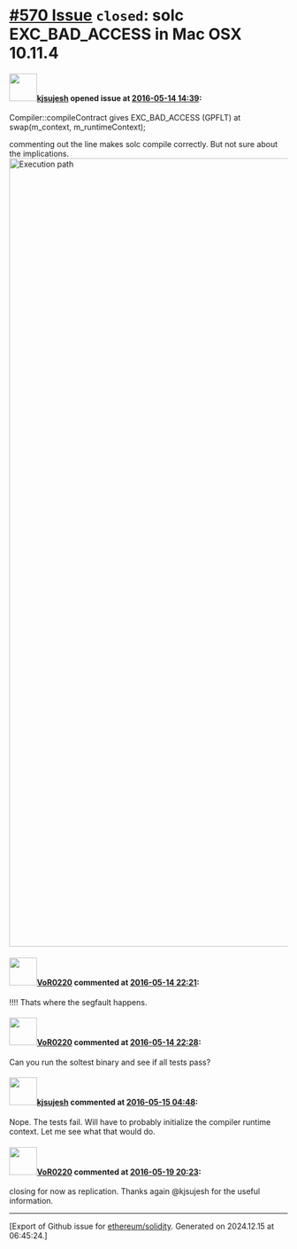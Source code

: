 # [\#570 Issue](https://github.com/ethereum/solidity/issues/570) `closed`: solc EXC_BAD_ACCESS in Mac OSX 10.11.4

#### <img src="https://avatars.githubusercontent.com/u/17286915?u=687c1aaf079b5ac2a7ba7f75407d277a3ebc1b10&v=4" width="50">[kjsujesh](https://github.com/kjsujesh) opened issue at [2016-05-14 14:39](https://github.com/ethereum/solidity/issues/570):

Compiler::compileContract gives EXC_BAD_ACCESS (GPFLT) at 
swap(m_context, m_runtimeContext);

commenting out the line makes solc compile correctly.
But not sure about the implications.
<img width="1423" alt="Execution path" src="https://cloud.githubusercontent.com/assets/17286915/15269023/ffbd9640-19a6-11e6-908a-7e384fa29916.png">


#### <img src="https://avatars.githubusercontent.com/u/7756785?u=2893ea91743ac89ee3846d1f5c7209720e834129&v=4" width="50">[VoR0220](https://github.com/VoR0220) commented at [2016-05-14 22:21](https://github.com/ethereum/solidity/issues/570#issuecomment-219254826):

!!!! Thats where the segfault happens.

#### <img src="https://avatars.githubusercontent.com/u/7756785?u=2893ea91743ac89ee3846d1f5c7209720e834129&v=4" width="50">[VoR0220](https://github.com/VoR0220) commented at [2016-05-14 22:28](https://github.com/ethereum/solidity/issues/570#issuecomment-219255106):

Can you run the soltest binary and see if all tests pass?

#### <img src="https://avatars.githubusercontent.com/u/17286915?u=687c1aaf079b5ac2a7ba7f75407d277a3ebc1b10&v=4" width="50">[kjsujesh](https://github.com/kjsujesh) commented at [2016-05-15 04:48](https://github.com/ethereum/solidity/issues/570#issuecomment-219266176):

Nope. The tests fail. Will have to probably initialize the compiler runtime context. Let me see what that would do.

#### <img src="https://avatars.githubusercontent.com/u/7756785?u=2893ea91743ac89ee3846d1f5c7209720e834129&v=4" width="50">[VoR0220](https://github.com/VoR0220) commented at [2016-05-19 20:23](https://github.com/ethereum/solidity/issues/570#issuecomment-220441486):

closing for now as replication. Thanks again @kjsujesh for the useful information.


-------------------------------------------------------------------------------



[Export of Github issue for [ethereum/solidity](https://github.com/ethereum/solidity). Generated on 2024.12.15 at 06:45:24.]

